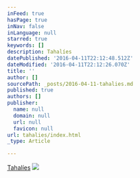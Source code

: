 ```yaml
---
inFeed: true
hasPage: true
inNav: false
inLanguage: null
starred: true
keywords: []
description: Tahalíes
datePublished: '2016-04-11T22:12:48.512Z'
dateModified: '2016-04-11T22:12:26.070Z'
title: ''
author: []
sourcePath: _posts/2016-04-11-tahalies.md
published: true
authors: []
publisher:
  name: null
  domain: null
  url: null
  favicon: null
url: tahalies/index.html
_type: Article

---
```

[Tahalíes][0]
![](https://the-grid-user-content.s3-us-west-2.amazonaws.com/ed58a443-fb22-4f42-bb9d-024fd0524508.jpg)

[0]: null